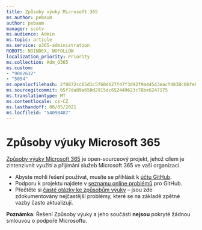 ```yaml
---
title: Způsoby výuky Microsoft 365
ms.author: pebaum
author: pebaum
manager: scotv
ms.audience: Admin
ms.topic: article
ms.service: o365-administration
ROBOTS: NOINDEX, NOFOLLOW
localization_priority: Priority
ms.collection: Adm_O365
ms.custom:
- "9002632"
- "5054"
ms.openlocfilehash: 2f0872cc65d1c5f60d627f47f3d92f9a44543eacf4838c06feb04c082c88e29d
ms.sourcegitcommit: b5f7da89a650d2915dc652449623c78be6247175
ms.translationtype: MT
ms.contentlocale: cs-CZ
ms.lasthandoff: 08/05/2021
ms.locfileid: "54098487"
---
```

# <a name="microsoft-365-learning-pathways"></a>Způsoby výuky Microsoft 365

[Způsoby výuky Microsoft 365](https://docs.microsoft.com/office365/customlearning/) je open-sourceový projekt, jehož cílem je zintenzivnit využití a přijímání služeb Microsoft 365 ve vaší organizaci.

- Abyste mohli řešení používat, musíte se přihlásit k [účtu GitHub](https://aka.ms/joingithub).
- Podporu k projektu najdete v [seznamu online problémů](https://aka.ms/CustomLearningHelp) pro GitHub.
- Přečtěte si [časté otázky ke způsobům výuky](https://docs.microsoft.com/office365/customlearning/faq) – jsou zde zdokumentovány nejčastější problémy, které se na základě zpětné vazby často aktualizují.

**Poznámka**: Řešení Způsoby výuky a jeho součásti **nejsou** pokryté žádnou smlouvou o podpoře Microsoftu.
